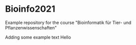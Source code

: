 # Bioinfo2021
Example repository for the course "Bioinformatik für Tier- und Pflanzenwissenschaften" 

Adding some example text
Hello
